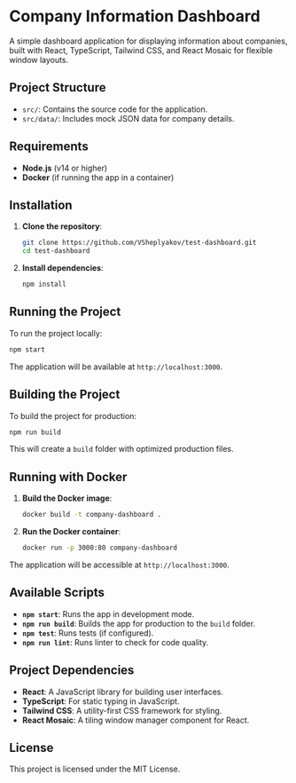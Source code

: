 
# Company Information Dashboard

A simple dashboard application for displaying information about companies, built with React, TypeScript, Tailwind CSS, and React Mosaic for flexible window layouts.

## Project Structure

- `src/`: Contains the source code for the application.
- `src/data/`: Includes mock JSON data for company details.

## Requirements

- **Node.js** (v14 or higher)
- **Docker** (if running the app in a container)

## Installation

1. **Clone the repository**:

   ```bash
   git clone https://github.com/VSheplyakov/test-dashboard.git
   cd test-dashboard
   ```

2. **Install dependencies**:

   ```bash
   npm install
   ```

## Running the Project

To run the project locally:

```bash
npm start
```

The application will be available at `http://localhost:3000`.

## Building the Project

To build the project for production:

```bash
npm run build
```

This will create a `build` folder with optimized production files.

## Running with Docker

1. **Build the Docker image**:

   ```bash
   docker build -t company-dashboard .
   ```

2. **Run the Docker container**:

   ```bash
   docker run -p 3000:80 company-dashboard
   ```

The application will be accessible at `http://localhost:3000`.

## Available Scripts

- **`npm start`**: Runs the app in development mode.
- **`npm run build`**: Builds the app for production to the `build` folder.
- **`npm test`**: Runs tests (if configured).
- **`npm run lint`**: Runs linter to check for code quality.

## Project Dependencies

- **React**: A JavaScript library for building user interfaces.
- **TypeScript**: For static typing in JavaScript.
- **Tailwind CSS**: A utility-first CSS framework for styling.
- **React Mosaic**: A tiling window manager component for React.

## License

This project is licensed under the MIT License.
